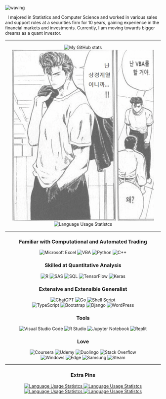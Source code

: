 ![waving](https://capsule-render.vercel.app/api?type=waving&height=250&text=A%20Dreamer%20who%20Knows%20to%20Act%20and%20Achieve&&fontSize=40&&animation=twinkling&fontAlign=50&fontAlignY=40&color=gradient)

  &nbsp;&nbsp;I majored in Statistics and Computer Science and worked in various sales and support roles at a securities firm for 10 years, gaining experience in the financial markets and investments. Currently, I am moving towards bigger dreams as a quant investor.

---

<div align="center" style="margin: auto;">

  <picture>
    <source
      media="(prefers-color-scheme: dark)"
      srcset="https://github-readme-stats.vercel.app/api?username=kimpro82&card_width=360&custom_title=K
      impro%27s%20Github%20Stats&theme=dracula"
    />
    <source
      media="(prefers-color-scheme: light)"
      srcset="https://github-readme-stats.vercel.app/api?username=kimpro82&card_width=360&custom_title=Kimpro%27s%20Github%20Stats"
    />
    <img
      alt="My GitHub stats"
      src="https://github-readme-stats.vercel.app/api?username=kimpro82&card_width=360&custom_title=Kimpro%27s%20Github%20Stats"
    />
  </picture>

</div>

<div align="center" style="float: none; margin: auto;">
  <picture>
    <source
      media="(prefers-color-scheme: dark)"
      srcset="./Images/Slamdunk_VBA.png"
    />
    <source
      media="(prefers-color-scheme: light)"
      srcset="./Images/Slamdunk_VBA.png"
    />
    <img
      src="./Images/Slamdunk_VBA.png"
      style="opacity:0.7;"
    />
  </picture>
  <picture>
    <source
      media="(prefers-color-scheme: dark)"
      srcset="https://github-readme-stats.vercel.app/api/top-langs/?username=kimpro82&langs_count=20&layout=donut-vertical&size_weight=1&hide=jupyter%20notebook&custom_title=My%20Most%20Used%20Languages&theme=dracula"
    />
    <source
      media="(prefers-color-scheme: light)"
      srcset="https://github-readme-stats.vercel.app/api/top-langs/?username=kimpro82&langs_count=20&layout=donut-vertical&size_weight=1&hide=jupyter%20notebook&custom_title=My%20Most%20Used%20Languages"
    />
    <img
      alt="Language Usage Statistcs"
      src="https://github-readme-stats.vercel.app/api/top-langs/?username=kimpro82&langs_count=20&layout=donut-vertical&size_weight=1&hide=jupyter%20notebook&custom_title=My%20Most%20Used%20Languages"
    />
  </picture>
</div>

  <!-- I know <table> is terrible but …… → can't remove the frame entirely
  <table align="center" style="border: none">
    <td align="center">

    ![My GitHub stats](https://github-readme-stats.vercel.app/api?username=kimpro82&card_width=320)
      <br>

    ![Language Usage Statistcs](https://github-readme-stats.vercel.app/api/top-langs/?username=kimpro82&layout=compact&langs_count=10&card_width=300)
    </td>
    <td align="center">
      <img src="./Images/Slamdunk_VBA.jpg" width=80%>
    </td>
  </table> 
  -->

---

<div align="center">

  ### Familiar with Computational and Automated Trading
  ![Microsoft Excel](https://img.shields.io/badge/Excel-217346?style=for-the-badge&logo=microsoft-excel&logoColor=white)
  ![VBA](https://img.shields.io/badge/VBA-867DB1?style=for-the-badge&logo=microsoft-excel&logoColor=white)
  ![Python](https://img.shields.io/badge/python-3670A0?style=for-the-badge&logo=python&logoColor=white)
  ![C++](https://img.shields.io/badge/c++-f34b7d.svg?style=for-the-badge&logo=c%2B%2B&logoColor=white)

  ### Skilled at Quantitative Analysis
  ![R](https://img.shields.io/badge/r-276DC3.svg?style=for-the-badge&logo=r&logoColor=white)
  ![SAS](https://img.shields.io/badge/sas-B34936.svg?style=for-the-badge&logo=sas&logoColor=white)
  ![SQL](https://img.shields.io/badge/SQL-e38c00?style=for-the-badge&logo=SQL&logoColor=white)
  ![TensorFlow](https://img.shields.io/badge/TensorFlow-FF6F00.svg?style=for-the-badge&logo=TensorFlow&logoColor=white)
  ![Keras](https://img.shields.io/badge/Keras-D00000.svg?style=for-the-badge&logo=Keras&logoColor=white)

  ### Extensive and Extensible Generalist
  ![ChatGPT](https://img.shields.io/badge/Chat%20GPT-00A67E?style=for-the-badge&logo=OpenAI&logoColor=white)
  ![Go](https://img.shields.io/badge/go-00ADD8.svg?style=for-the-badge&logo=go&logoColor=white)
  ![Shell Script](https://img.shields.io/badge/shell_script-89E051.svg?style=for-the-badge&logo=gnu-bash&logoColor=black)  
  ![TypeScript](https://img.shields.io/badge/TypeScript-3178c6?style=for-the-badge&logo=TypeScript&logoColor=white)
  ![Bootstrap](https://img.shields.io/badge/bootstrap-7952B3?style=for-the-badge&logo=bootstrap&logoColor=white)
  ![Django](https://img.shields.io/badge/django-092E20.svg?style=for-the-badge&logo=django&logoColor=white)
  ![WordPress](https://img.shields.io/badge/WordPress-117AC9.svg?style=for-the-badge&logo=WordPress&logoColor=white)

  ### Tools
  ![Visual Studio Code](https://img.shields.io/badge/Visual_Studio_Code-0078d7.svg?style=for-the-badge&logo=visual-studio-code&logoColor=white)
  ![R Studio](https://img.shields.io/badge/r_studio-276DC3.svg?style=for-the-badge&logo=r&logoColor=white)
  ![Jupyter Notebook](https://img.shields.io/badge/jupyter-DA5B0B.svg?style=for-the-badge&logo=jupyter&logoColor=white)
  ![Replit](https://img.shields.io/badge/Replit-DD1200?style=for-the-badge&logo=Replit&logoColor=white)  

  ### Love
  ![Coursera](https://img.shields.io/badge/Coursera-0056D2.svg?style=for-the-badge&logo=Coursera&logoColor=white)
  ![Udemy](https://img.shields.io/badge/Udemy-A435F0.svg?style=for-the-badge&logo=Udemy&logoColor=white)
  ![Duolingo](https://img.shields.io/badge/Duolingo-4DC730.svg?style=for-the-badge&logo=Duolingo&logoColor=white)
  ![Stack Overflow](https://img.shields.io/badge/-Stack%20overflow-FE7A16?style=for-the-badge&logo=stack-overflow&logoColor=white)  
  ![Windows](https://img.shields.io/badge/Windows-0078D6?style=for-the-badge&logo=windows&logoColor=white)
  ![Edge](https://img.shields.io/badge/Edge-0078D7?style=for-the-badge&logo=Microsoft-edge&logoColor=white)
  ![Samsung](https://img.shields.io/badge/Galaxy-1428A0.svg?style=for-the-badge&logo=samsung&logoColor=white)
  ![Steam](https://img.shields.io/badge/steam-000000.svg?style=for-the-badge&logo=steam&logoColor=white)  

</div>

---

<div align="center">

  ### Extra Pins

  <a href="https://github.com/kimpro82/MOOCoke">
    <picture>
      <source
        media="(prefers-color-scheme: dark)"
        srcset="https://github-readme-stats.vercel.app/api/pin/?username=kimpro82&repo=MOOCoke&theme=dracula"
      />
      <source
        media="(prefers-color-scheme: light)"
        srcset="https://github-readme-stats.vercel.app/api/pin/?username=kimpro82&repo=MOOCoke"
      />
      <img
        alt="Language Usage Statistcs"
        src="https://github-readme-stats.vercel.app/api/pin/?username=kimpro82&repo=MOOCoke"
      />
    </picture>
  </a>
  <a href="https://github.com/kimpro82/MyBizApps">
    <picture>
      <source
        media="(prefers-color-scheme: dark)"
        srcset="https://github-readme-stats.vercel.app/api/pin/?username=kimpro82&repo=MyBizApps&theme=dracula"
      />
      <source
        media="(prefers-color-scheme: light)"
        srcset="https://github-readme-stats.vercel.app/api/pin/?username=kimpro82&repo=MyBizApps"
      />
      <img
        alt="Language Usage Statistcs"
        src="https://github-readme-stats.vercel.app/api/pin/?username=kimpro82&repo=MyBizApps"
      />
    </picture>
  </a>
  <a href="https://github.com/kimpro82/MyCodingContest">
    <picture>
      <source
        media="(prefers-color-scheme: dark)"
        srcset="https://github-readme-stats.vercel.app/api/pin/?username=kimpro82&repo=MyCodingContest&theme=dracula"
      />
      <source
        media="(prefers-color-scheme: light)"
        srcset="https://github-readme-stats.vercel.app/api/pin/?username=kimpro82&repo=MyCodingContest"
      />
      <img
        alt="Language Usage Statistcs"
        src="https://github-readme-stats.vercel.app/api/pin/?username=kimpro82&repo=MyCodingContest"
      />
    </picture>
  </a>
  <a href="https://github.com/kimpro82/MyInvestmentModules">
    <picture>
      <source
        media="(prefers-color-scheme: dark)"
        srcset="https://github-readme-stats.vercel.app/api/pin/?username=kimpro82&repo=MyInvestmentModules&theme=dracula"
      />
      <source
        media="(prefers-color-scheme: light)"
        srcset="https://github-readme-stats.vercel.app/api/pin/?username=kimpro82&repo=MyInvestmentModules"
      />
      <img
        alt="Language Usage Statistcs"
        src="https://github-readme-stats.vercel.app/api/pin/?username=kimpro82&repo=MyInvestmentModules"
      />
    </picture>
  </a>

</div>

<!--
**kimpro82/kimpro82** is a ✨ _special_ ✨ repository because its `README.md` (this file) appears on your GitHub profile.

Here are some ideas to get you started:

- 🔭 I’m currently working on ...
- 🌱 I’m currently learning ...
- 👯 I’m looking to collaborate on ...
- 🤔 I’m looking for help with ...
- 💬 Ask me about ...
- 📫 How to reach me: ...
- 😄 Pronouns: ...
- ⚡ Fun fact: ...
-->
